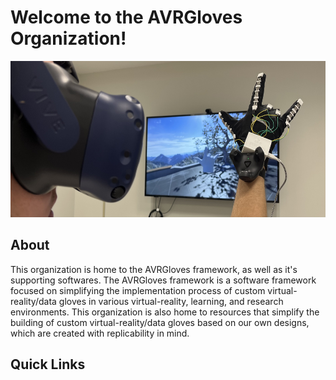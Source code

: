 <h1>Welcome to the AVRGloves Organization!</h1>
<p>
  <img src="https://raw.githubusercontent.com/AVRGloves/.github/main/resources/images/cover_pic.jpg" width="1100" height="250">
</p>
<h2>About</h2>
<p>
  This organization is home to the AVRGloves framework, as well as it's supporting softwares. The AVRGloves framework is a software framework focused on simplifying the implementation process of custom virtual-reality/data gloves in various virtual-reality, learning, and research environments. This organization is also home to resources that simplify the building of custom virtual-reality/data gloves based on our own designs, which are created with replicability in mind.
</p>
<h2>Quick Links</h2>
